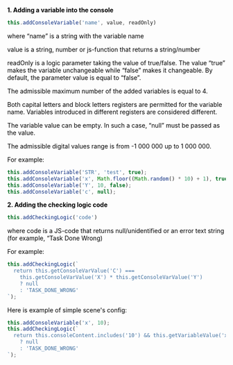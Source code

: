 <p style="color: #000; font-weight: bold;">1.	Adding a variable into the console</p>

```javascript
this.addConsoleVariable('name', value, readOnly) 
```

<p style="color: #000;">where “name” is a string with the variable name</p>
<p style="color: #000;">value is a string, number or js-function that returns a string/number</p>
<p style="color: #000;">readOnly is a logic parameter taking the value of true/false. The value “true” makes the variable unchangeable while “false” makes it changeable. By default, the parameter value is equal to “false”.</p>
<p style="color: #000;">The admissible maximum number of the added variables is equal to 4. </p>
<p style="color: #000;">Both capital letters and block letters registers are permitted for the variable name. Variables introduced in different registers are considered different.</p>
<p style="color: #000;">The variable value can be empty. In such a case, “null” must be passed as the value.</p>
<p style="color: #000;">The admissible digital values range is from -1 000 000 up to 1 000 000.</p>
<p style="color: #000;">For example:</p>

```javascript
this.addConsoleVariable('STR', 'test', true);
this.addConsoleVariable('x', Math.floor((Math.random() * 10) + 1), true);
this.addConsoleVariable('Y', 10, false);
this.addConsoleVariable('c', null);
```

<p style="color: #000; font-weight: bold;">2.	Adding the checking logic code</p>

```javascript
this.addCheckingLogic('code') 
```

<p style="color: #000;">where code is a JS-code that returns null/unidentified or an error text string (for example, “Task Done Wrong)</p>
<p style="color: #000;">For example:</p>

```javascript
this.addCheckingLogic(`
  return this.getConsoleVarValue('C') ===
    this.getConsoleVarValue('X') * this.getConsoleVarValue('Y')
    ? null
    : 'TASK_DONE_WRONG'
`);
```

<p style="color: #000;">Here is example of simple scene's config:</p>

```javascript
this.addConsoleVariable('x', 10);
this.addCheckingLogic(`
  return this.consoleContent.includes('10') && this.getVariableValue('x') === 10
    ? null
    : 'TASK_DONE_WRONG'
`);
```
